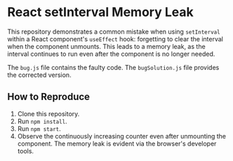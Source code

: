 # React setInterval Memory Leak

This repository demonstrates a common mistake when using `setInterval` within a React component's `useEffect` hook: forgetting to clear the interval when the component unmounts. This leads to a memory leak, as the interval continues to run even after the component is no longer needed.

The `bug.js` file contains the faulty code.  The `bugSolution.js` file provides the corrected version.

## How to Reproduce
1. Clone this repository.
2. Run `npm install`.
3. Run `npm start`.
4. Observe the continuously increasing counter even after unmounting the component.  The memory leak is evident via the browser's developer tools.